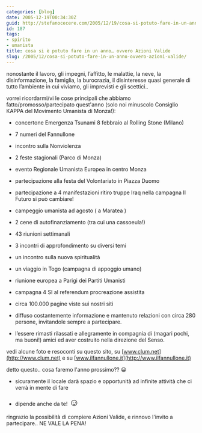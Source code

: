 ```yaml
---
categories: [blog]
date: 2005-12-19T00:34:30Z
guid: http://stefanocecere.com/2005/12/19/cosa-si-potuto-fare-in-un-anno-ovvero-azioni-valide/
id: 187
tags:
- spirito
- umanista
title: cosa si è potuto fare in un anno… ovvero Azioni Valide
slug: /2005/12/cosa-si-potuto-fare-in-un-anno-ovvero-azioni-valide/
---
```


nonostante il lavoro, gli impegni, l’affitto, le malattie, la neve, la disinformazione, la famiglia, la burocrazia, il disinteresse quasi generale di tutto l’ambiente in cui viviamo, gli imprevisti e gli scettici..
  
vorrei ricordarmi/vi le cose principali che abbiamo fatto/promosso/partecipato quest'anno (solo noi minuscolo Consiglio KAPPA del Movimento Umanista di Monza!):

- concertone Emergenza Tsunami 8 febbraio al Rolling Stone (Milano)
  
- 7 numeri del Fannullone
  
- incontro sulla Nonviolenza
  
- 2 feste stagionali (Parco di Monza)
  
- evento Regionale Umanista Europea in centro Monza
  
- partecipazione alla festa del Volontariato in Piazza Duomo
  
- partecipazione a 4 manifestazioni ritiro truppe Iraq nella campagna Il Futuro si può cambiare!
  
- campeggio umanista ad agosto ( a Maratea )
  
- 2 cene di autofinanziamento (tra cui una cassoeula!)
  
- 43 riunioni settimanali
  
- 3 incontri di approfondimento su diversi temi
  
- un incontro sulla nuova spiritualità
  
- un viaggio in Togo (campagna di appoggio umano)
  
- riunione europea a Parigi dei Partiti Umanisti
  
- campagna 4 SI al referendum procreazione assistita
  
- circa 100.000 pagine viste sui nostri siti
  
- diffuso costantemente informazione e mantenuto relazioni con circa 280 persone, invitandole sempre a partecipare.
  
- l’essere rimasti rilassati e allegramente in compagnia di (magari pochi, ma buoni!) amici ed aver costruito nella direzione del Senso.

vedi alcune foto e resoconti su questo sito, su [www.clum.net](http://www.clum.net) e su [www.ilfannullone.it](http://www.ilfannullone.it)
  
detto questo.. cosa faremo l'anno prossimo?? 😀
  
- sicuramente il locale darà spazio e opportunità ad infinite attività che ci verrà in mente di fare
  
- dipende anche da te! <span style="font-size: 20pt">☺</span>

ringrazio la possibilità di compiere Azioni Valide, e rinnovo l'invito a partecipare.. NE VALE LA PENA!